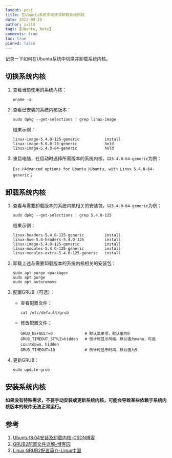 ```yaml
---
layout: post
title: 在Ubuntu系统中切换并卸载系统内核
date: 2022-09-20
author: zxl19
tags: [Ubuntu, Note]
comments: true
toc: true
pinned: false
---
```


记录一下如何在Ubuntu系统中切换并卸载系统内核。

<!-- more -->

## 切换系统内核

1. 查看当前使用的系统内核：

    ```shell
    uname -a
    ```

2. 查看已安装的系统内核版本：

    ```shell
    sudo dpkg --get-selections | grep linux-image
    ```

    结果示例：

    ```shell
    linux-image-5.4.0-125-generic           install
    linux-image-5.0.0-23-generic            hold
    linux-image-5.4.0-64-generic            hold
    ```

3. 重启电脑，在启动时选择所需版本的系统内核，以`5.4.0-64-generic`为例：

    `Esc`->`Advanced options for Ubuntu`->`Ubuntu, with Linux 5.4.0-64-generic`；

## 卸载系统内核

1. 查看与需要卸载版本的系统内核相关的安装包，以`5.4.0-64-generic`为例：

    ```shell
    sudo dpkg --get-selections | grep 5.4.0-125
    ```

    结果示例：

    ```shell
    linux-headers-5.4.0-125-generic         install
    linux-hwe-5.4-headers-5.4.0-125         install
    linux-image-5.4.0-125-generic           install
    linux-modules-5.4.0-125-generic         install
    linux-modules-extra-5.4.0-125-generic   install
    ```

2. 卸载上述与需要卸载版本的系统内核相关的安装包：

    ```shell
    sudo apt purge <package>
    sudo apt purge
    sudo apt autoremove
    ```

3. 配置GRUB（可选）：

    - 查看配置文件：

        ```shell
        cat /etc/default/grub
        ```

    - 修改配置文件：

        ```text
        GRUB_DEFAULT=0              # 默认菜单项，默认值为0
        GRUB_TIMEOUT_STYLE=hidden   # 倒计时显示风格，默认值为menu，可选countdown、hidden
        GRUB_TIMEOUT=10             # 倒计时显示时间，默认值为5
        ```

4. 更新GRUB：

    ```shell
    sudo update-grub
    ```

## 安装系统内核

**如果没有特殊需求，不要手动安装或更新系统内核，可能会导致某些依赖于系统内核版本的软件无法正常运行。**

## 参考

1. [Ubuntu18.04安装及卸载内核-CSDN博客](https://blog.csdn.net/weixin_48395629/article/details/116055423)
2. [GRUB2配置文件详解-博客园](https://www.cnblogs.com/fluidog/p/15176726.html)
3. [Linux GRUB2配置简介-Linux中国](https://linux.cn/article-8603-1.html)
